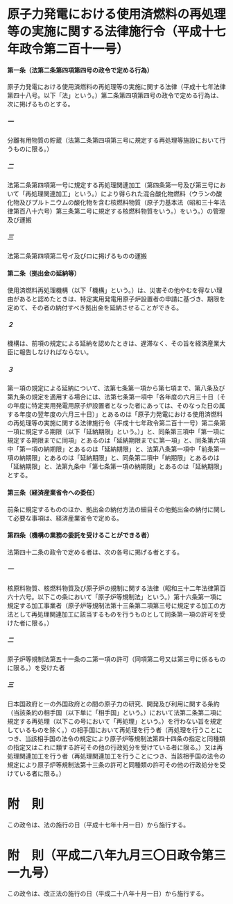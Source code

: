 # 原子力発電における使用済燃料の再処理等の実施に関する法律施行令（平成十七年政令第二百十一号）
#### 第一条（法第二条第四項第四号の政令で定める行為）
原子力発電における使用済燃料の再処理等の実施に関する法律（平成十七年法律第四十八号。以下「法」という。）第二条第四項第四号の政令で定める行為は、次に掲げるものとする。
##### 一
分離有用物質の貯蔵（法第二条第四項第三号に規定する再処理等施設において行うものに限る。）
##### 二
法第二条第四項第一号に規定する再処理関連加工（第四条第一号及び第三号において「再処理関連加工」という。）により得られた混合酸化物燃料（ウランの酸化物及びプルトニウムの酸化物を含む核燃料物質（原子力基本法（昭和三十年法律第百八十六号）第三条第二号に規定する核燃料物質をいう。）をいう。）の管理及び運搬
##### 三
法第二条第四項第二号イ及びロに掲げるものの運搬
#### 第二条（拠出金の延納等）
使用済燃料再処理機構（以下「機構」という。）は、災害その他やむを得ない理由があると認めたときは、特定実用発電用原子炉設置者の申請に基づき、期限を定めて、その者の納付すべき拠出金を延納させることができる。
##### ２
機構は、前項の規定による延納を認めたときは、遅滞なく、その旨を経済産業大臣に報告しなければならない。
##### ３
第一項の規定による延納について、法第七条第一項から第七項まで、第八条及び第九条の規定を適用する場合には、法第七条第一項中「各年度の六月三十日（その年度に特定実用発電用原子炉設置者となった者にあっては、そのなった日の属する年度の翌年度の六月三十日）」とあるのは「原子力発電における使用済燃料の再処理等の実施に関する法律施行令（平成十七年政令第二百十一号）第二条第一項に規定する期限（以下「延納期限」という。）」と、同条第三項中「第一項に規定する期限までに同項」とあるのは「延納期限までに第一項」と、同条第六項中「第一項の納期限」とあるのは「延納期限」と、法第八条第一項中「前条第一項の納期限」とあるのは「延納期限」と、同条第二項中「納期限」とあるのは「延納期限」と、法第九条中「第七条第一項の納期限」とあるのは「延納期限」とする。
#### 第三条（経済産業省令への委任）
前条に規定するもののほか、拠出金の納付方法の細目その他拠出金の納付に関して必要な事項は、経済産業省令で定める。
#### 第四条（機構の業務の委託を受けることができる者）
法第四十二条の政令で定める者は、次の各号に掲げる者とする。
##### 一
核原料物質、核燃料物質及び原子炉の規制に関する法律（昭和三十二年法律第百六十六号。以下この条において「原子炉等規制法」という。）第十六条第一項に規定する加工事業者（原子炉等規制法第十三条第二項第三号に規定する加工の方法として再処理関連加工に該当するものを行うものとして同条第一項の許可を受けた者に限る。）
##### 二
原子炉等規制法第五十一条の二第一項の許可（同項第二号又は第三号に係るものに限る。）を受けた者
##### 三
日本国政府と一の外国政府との間の原子力の研究、開発及び利用に関する条約（当該条約の相手国（以下単に「相手国」という。）において法第二条第二項に規定する再処理（以下この号において「再処理」という。）を行わない旨を規定しているものを除く。）の相手国において再処理を行う者（再処理を行うことにつき、当該相手国の法令の規定により原子炉等規制法第四十四条の指定と同種類の指定又はこれに類する許可その他の行政処分を受けている者に限る。）又は再処理関連加工を行う者（再処理関連加工を行うことにつき、当該相手国の法令の規定により原子炉等規制法第十三条の許可と同種類の許可その他の行政処分を受けている者に限る。）
# 附　則
この政令は、法の施行の日（平成十七年十月一日）から施行する。
# 附　則（平成二八年九月三〇日政令第三一九号）
この政令は、改正法の施行の日（平成二十八年十月一日）から施行する。
